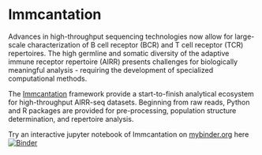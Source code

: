 # Immcantation

Advances in high-throughput sequencing technologies now allow for
large-scale characterization of B cell receptor (BCR) and T cell
receptor (TCR) repertoires. The high germline and somatic diversity of
the adaptive immune receptor repertoire (AIRR) presents challenges
for biologically meaningful analysis - requiring the development of
specialized computational methods.

The [Immcantation](http://immcantation.org) framework provide a start-to-finish analytical
ecosystem for high-throughput AIRR-seq datasets. Beginning from raw
reads, Python and R packages are provided for pre-processing,
population structure determination, and repertoire analysis.

Try an interactive jupyter notebook of Immcantation on [mybinder.org](mybinder.org) 
here 
[![Binder](https://mybinder.org/badge_logo.svg)](https://mybinder.org/v2/gh/immcantation/immcantation-lab/master)

